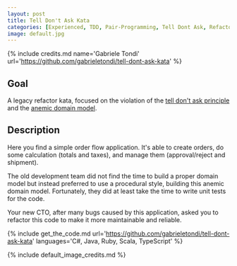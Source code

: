 ```yaml
---
layout: post
title: Tell Don't Ask Kata
categories: [Experienced, TDD, Pair-Programming, Tell Dont Ask, Refactoring]
image: default.jpg
---
```


{% include credits.md name='Gabriele Tondi' url='https://github.com/gabrieletondi/tell-dont-ask-kata' %}

## Goal

A legacy refactor kata, focused on the violation of the [tell don't ask principle](/tell-dont-ask) and the [anemic domain model](https://martinfowler.com/bliki/AnemicDomainModel.html).

## Description

Here you find a simple order flow application. It's able to create orders, do some calculation (totals and taxes), and manage them (approval/reject and shipment).

The old development team did not find the time to build a proper domain model but instead preferred to use a procedural style, building this anemic domain model. Fortunately, they did at least take the time to write unit tests for the code.

Your new CTO, after many bugs caused by this application, asked you to refactor this code to make it more maintainable and reliable.

{%
    include get_the_code.md
    url='https://github.com/gabrieletondi/tell-dont-ask-kata'
    languages='C#, Java, Ruby, Scala, TypeScript'
%}

{% include default_image_credits.md %}
